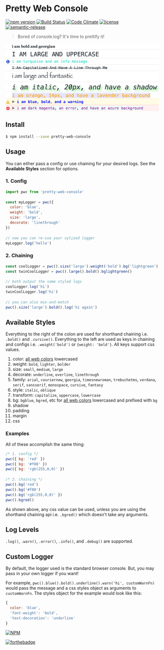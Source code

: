 # Pretty Web Console

[![npm version](https://badge.fury.io/js/pretty-web-console.svg)](https://www.npmjs.com/package/pretty-web-console)
[![Build Status](https://travis-ci.org/bbmoz/pretty-web-console.svg)](https://travis-ci.org/bbmoz/pretty-web-console)
[![Code Climate](https://codeclimate.com/github/bbmoz/pretty-web-console/badges/gpa.svg)](https://codeclimate.com/github/bbmoz/pretty-web-console)
[![license](https://img.shields.io/badge/license-MIT-blue.svg)](https://github.com/bbmoz/pretty-web-console/blob/master/LICENSE)
[![semantic-release](https://img.shields.io/badge/%20%20%F0%9F%93%A6%F0%9F%9A%80-semantic--release-e10079.svg)](https://docs.google.com/document/d/1QrDFcIiPjSLDn3EL15IJygNPiHORgU1_OOAqWjiDU5Y/edit#heading=h.em2hiij8p46d)

> Bored of console.log? It's time to prettify it!

![example](/media/example.png)

## Install

```bash
$ npm install --save pretty-web-console
```

## Usage

You can either pass a config or use chaining for your desired logs. See the **Available Styles** section for options.

### 1. Config

```javascript
import pwc from 'pretty-web-console'

const myLogger = pwc({
  color: 'blue',
  weight: 'bold',
  size: 'large',
  decorate: 'linethrough'
})

// now you can re-use your sylized logger
myLogger.log('hello')
```

### 2. Chaining

```javascript
const coolLogger = pwc().size('large').weight('bold').bg('lightgreen')
const twinCoolLogger = pwc().large().bold().bglightgreen()

// both output the same styled logs
coolLogger.log('hi')
twinCoolLogger.log('hi')

// you can also mix-and-match
pwc().size('large').bold().log('hi again')
```

## Available Styles

Everything to the right of the colon are used for shorthand chaining i.e. `.bold()` and `.cursive()`. Everything to the left are used as keys in chaining and configs i.e. `.weight('bold')` or `{weight: 'bold'}`. All keys support css values.

1. color: [all web colors](https://en.wikipedia.org/wiki/Web_colors#X11_color_names) lowercased
1. weight: `bold`, `lighter`, `bolder`
1. size: `small`, `medium`, `large`
1. decorate: `underline`, `overline`, `linethrough`
1. family: `arial`, `couriernew`, `georgia`, `timesnewroman`, `trebuchetms`, `verdana`, `serif`, `sansserif`, `monospace`, `cursive`, `fantasy`
1. style: `italic`, `oblique`
1. transform: `capitalize`, `uppercase`, `lowercase`
1. bg: `bgblue`, `bgred`, etc for [all web colors](https://en.wikipedia.org/wiki/Web_colors#X11_color_names) lowercased and prefixed with `bg`
1. shadow
1. padding
1. margin
1. css

### Examples

All of these accomplish the same thing:

```javascript
/* 1. config */
pwc({ bg: 'red' })
pwc({ bg: '#f00' })
pwc({ bg: 'rgb(255,0,0)' })

/* 2. chaining */
pwc().bg('red')
pwc().bg('#f00')
pwc().bg('rgb(255,0,0)' })
pwc().bgred()
```

As shown above, any css value can be used, unless you are using the shorthand chaining api i.e. `.bgred()` which doesn't take any arguments.

## Log Levels

`.log()`, `.warn()`, `.error()`, `.info()`, and `.debug()` are supported.

## Custom Logger

By default, the logger used is the standard browser console. But, you may pass in your own logger if you want!

For example, `pwc().blue().bold().underline().warn('hi', customWarnFn)` would pass the message and a css styles object as arguments to `customWarnFn`. The styles object for the example would look like this:

```javascript
{
  color: 'blue',
  'font-weight': 'bold',
  'text-decoration': 'underline'
}
```

[![NPM](https://nodei.co/npm/pretty-web-console.png?compact=true)](https://www.npmjs.com/package/pretty-web-console)

[![forthebadge](http://forthebadge.com/images/badges/built-with-love.svg)](https://github.com/bbmoz/pretty-web-console)
